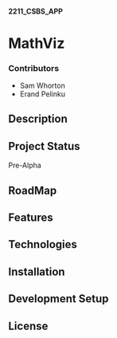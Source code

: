 #### 2211_CSBS_APP
# MathViz
### Contributors
- Sam Whorton
- Erand Pelinku

## Description

## Project Status
Pre-Alpha

## RoadMap

## Features

## Technologies

## Installation

## Development Setup

## License
